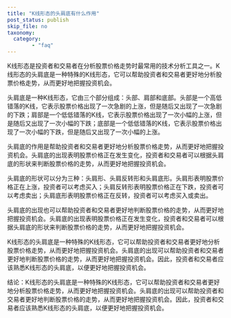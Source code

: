 ```yaml
---
title: "K线形态的头肩底有什么作用"
post_status: publish
skip_file: no
taxonomy:
  category:
        - "faq"
---
```


K线形态是投资者和交易者在分析股票价格走势时最常用的技术分析工具之一。K线形态的头肩底是一种特殊的K线形态，它可以帮助投资者和交易者更好地分析股票价格走势，从而更好地把握投资机会。

头肩底是一种K线形态，它由三个部分组成：头部、肩部和底部。头部是一个高低错落的K线，它表示股票价格出现了一次急剧的上涨，但是随后又出现了一次急剧的下跌；肩部是一个低低错落的K线，它表示股票价格出现了一次小幅的上涨，但是随后又出现了一次小幅的下跌；底部是一个低低错落的K线，它表示股票价格出现了一次小幅的下跌，但是随后又出现了一次小幅的上涨。

头肩底的作用是帮助投资者和交易者更好地分析股票价格走势，从而更好地把握投资机会。头肩底的出现表明股票价格正在发生变化，投资者和交易者可以根据头肩底的形状来判断股票价格的走势，从而更好地把握投资机会。

头肩底的形状可以分为三种：头肩形、头肩反转形和头肩底形。头肩形表明股票价格正在上涨，投资者可以考虑买入；头肩反转形表明股票价格正在下跌，投资者可以考虑卖出；头肩底形表明股票价格正在反转，投资者可以考虑买入或卖出。

头肩底的出现也可以帮助投资者和交易者更好地判断股票价格的走势，从而更好地把握投资机会。头肩底的出现表明股票价格正在发生变化，投资者和交易者可以根据头肩底的形状来判断股票价格的走势，从而更好地把握投资机会。

K线形态的头肩底是一种特殊的K线形态，它可以帮助投资者和交易者更好地分析股票价格走势，从而更好地把握投资机会。头肩底的出现可以帮助投资者和交易者更好地判断股票价格的走势，从而更好地把握投资机会。因此，投资者和交易者应该熟悉K线形态的头肩底，以便更好地把握投资机会。

结论：K线形态的头肩底是一种特殊的K线形态，它可以帮助投资者和交易者更好地分析股票价格走势，从而更好地把握投资机会。头肩底的出现可以帮助投资者和交易者更好地判断股票价格的走势，从而更好地把握投资机会。因此，投资者和交易者应该熟悉K线形态的头肩底，以便更好地把握投资机会。
